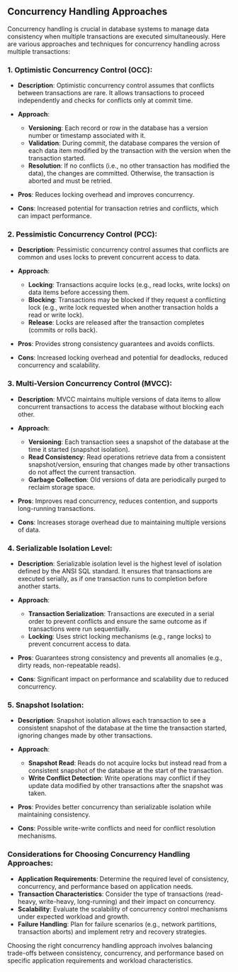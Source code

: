 ## Concurrency Handling Approaches

Concurrency handling is crucial in database systems to manage data consistency when multiple transactions are executed simultaneously. Here are various approaches and techniques for concurrency handling across multiple transactions:

### 1. Optimistic Concurrency Control (OCC):

- **Description**: Optimistic concurrency control assumes that conflicts between transactions are rare. It allows transactions to proceed independently and checks for conflicts only at commit time.

- **Approach**:
  - **Versioning**: Each record or row in the database has a version number or timestamp associated with it.
  - **Validation**: During commit, the database compares the version of each data item modified by the transaction with the version when the transaction started.
  - **Resolution**: If no conflicts (i.e., no other transaction has modified the data), the changes are committed. Otherwise, the transaction is aborted and must be retried.

- **Pros**: Reduces locking overhead and improves concurrency.
- **Cons**: Increased potential for transaction retries and conflicts, which can impact performance.

### 2. Pessimistic Concurrency Control (PCC):

- **Description**: Pessimistic concurrency control assumes that conflicts are common and uses locks to prevent concurrent access to data.

- **Approach**:
  - **Locking**: Transactions acquire locks (e.g., read locks, write locks) on data items before accessing them.
  - **Blocking**: Transactions may be blocked if they request a conflicting lock (e.g., write lock requested when another transaction holds a read or write lock).
  - **Release**: Locks are released after the transaction completes (commits or rolls back).

- **Pros**: Provides strong consistency guarantees and avoids conflicts.
- **Cons**: Increased locking overhead and potential for deadlocks, reduced concurrency and scalability.

### 3. Multi-Version Concurrency Control (MVCC):

- **Description**: MVCC maintains multiple versions of data items to allow concurrent transactions to access the database without blocking each other.

- **Approach**:
  - **Versioning**: Each transaction sees a snapshot of the database at the time it started (snapshot isolation).
  - **Read Consistency**: Read operations retrieve data from a consistent snapshot/version, ensuring that changes made by other transactions do not affect the current transaction.
  - **Garbage Collection**: Old versions of data are periodically purged to reclaim storage space.

- **Pros**: Improves read concurrency, reduces contention, and supports long-running transactions.
- **Cons**: Increases storage overhead due to maintaining multiple versions of data.

### 4. Serializable Isolation Level:

- **Description**: Serializable isolation level is the highest level of isolation defined by the ANSI SQL standard. It ensures that transactions are executed serially, as if one transaction runs to completion before another starts.

- **Approach**:
  - **Transaction Serialization**: Transactions are executed in a serial order to prevent conflicts and ensure the same outcome as if transactions were run sequentially.
  - **Locking**: Uses strict locking mechanisms (e.g., range locks) to prevent concurrent access to data.

- **Pros**: Guarantees strong consistency and prevents all anomalies (e.g., dirty reads, non-repeatable reads).
- **Cons**: Significant impact on performance and scalability due to reduced concurrency.

### 5. Snapshot Isolation:

- **Description**: Snapshot isolation allows each transaction to see a consistent snapshot of the database at the time the transaction started, ignoring changes made by other transactions.

- **Approach**:
  - **Snapshot Read**: Reads do not acquire locks but instead read from a consistent snapshot of the database at the start of the transaction.
  - **Write Conflict Detection**: Write operations may conflict if they update data modified by other transactions after the snapshot was taken.

- **Pros**: Provides better concurrency than serializable isolation while maintaining consistency.
- **Cons**: Possible write-write conflicts and need for conflict resolution mechanisms.

### Considerations for Choosing Concurrency Handling Approaches:

- **Application Requirements**: Determine the required level of consistency, concurrency, and performance based on application needs.
- **Transaction Characteristics**: Consider the type of transactions (read-heavy, write-heavy, long-running) and their impact on concurrency.
- **Scalability**: Evaluate the scalability of concurrency control mechanisms under expected workload and growth.
- **Failure Handling**: Plan for failure scenarios (e.g., network partitions, transaction aborts) and implement retry and recovery strategies.

Choosing the right concurrency handling approach involves balancing trade-offs between consistency, concurrency, and performance based on specific application requirements and workload characteristics.
